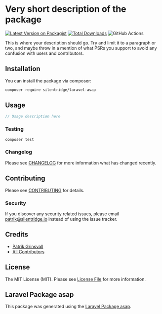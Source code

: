 # Very short description of the package

[![Latest Version on Packagist](https://img.shields.io/packagist/v/silentridge/laravel-asap.svg?style=flat-square)](https://packagist.org/packages/silentridge/laravel-asap)
[![Total Downloads](https://img.shields.io/packagist/dt/silentridge/laravel-asap.svg?style=flat-square)](https://packagist.org/packages/silentridge/laravel-asap)
![GitHub Actions](https://github.com/silentridge/laravel-asap/actions/workflows/main.yml/badge.svg)

This is where your description should go. Try and limit it to a paragraph or two, and maybe throw in a mention of what PSRs you support to avoid any confusion with users and contributors.

## Installation

You can install the package via composer:

```bash
composer require silentridge/laravel-asap
```

## Usage

```php
// Usage description here
```

### Testing

```bash
composer test
```

### Changelog

Please see [CHANGELOG](CHANGELOG.md) for more information what has changed recently.

## Contributing

Please see [CONTRIBUTING](CONTRIBUTING.md) for details.

### Security

If you discover any security related issues, please email patrik@silentridge.io instead of using the issue tracker.

## Credits

-   [Patrik Grinsvall](https://github.com/silentridge)
-   [All Contributors](../../contributors)

## License

The MIT License (MIT). Please see [License File](LICENSE.md) for more information.

## Laravel Package asap

This package was generated using the [Laravel Package asap](https://laravelpackageboilerplate.com).
